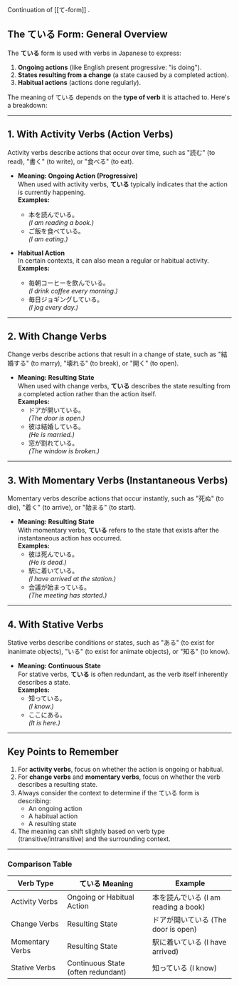 Continuation of [[て-form]] .

## **The ている Form: General Overview**

The **ている** form is used with verbs in Japanese to express:

1. **Ongoing actions** (like English present progressive: "is doing").
2. **States resulting from a change** (a state caused by a completed action).
3. **Habitual actions** (actions done regularly).

The meaning of ている depends on the **type of verb** it is attached to. Here's a breakdown:

---

## **1. With Activity Verbs (Action Verbs)**

Activity verbs describe actions that occur over time, such as "読む" (to read), "書く" (to write), or "食べる" (to eat).

- **Meaning: Ongoing Action (Progressive)**  
    When used with activity verbs, **ている** typically indicates that the action is currently happening.  
    **Examples:**
    
    - 本を読んでいる。  
        _(I am reading a book.)_
    - ご飯を食べている。  
        _(I am eating.)_
- **Habitual Action**  
    In certain contexts, it can also mean a regular or habitual activity.  
    **Examples:**
    
    - 毎朝コーヒーを飲んでいる。  
        _(I drink coffee every morning.)_
    - 毎日ジョギングしている。  
        _(I jog every day.)_

---

## **2. With Change Verbs**

Change verbs describe actions that result in a change of state, such as "結婚する" (to marry), "壊れる" (to break), or "開く" (to open).

- **Meaning: Resulting State**  
    When used with change verbs, **ている** describes the state resulting from a completed action rather than the action itself.  
    **Examples:**
    - ドアが開いている。  
        _(The door is open.)_
    - 彼は結婚している。  
        _(He is married.)_
    - 窓が割れている。  
        _(The window is broken.)_

---

## **3. With Momentary Verbs (Instantaneous Verbs)**

Momentary verbs describe actions that occur instantly, such as "死ぬ" (to die), "着く" (to arrive), or "始まる" (to start).

- **Meaning: Resulting State**  
    With momentary verbs, **ている** refers to the state that exists after the instantaneous action has occurred.  
    **Examples:**
    - 彼は死んでいる。  
        _(He is dead.)_
    - 駅に着いている。  
        _(I have arrived at the station.)_
    - 会議が始まっている。  
        _(The meeting has started.)_

---

## **4. With Stative Verbs**

Stative verbs describe conditions or states, such as "ある" (to exist for inanimate objects), "いる" (to exist for animate objects), or "知る" (to know).

- **Meaning: Continuous State**  
    For stative verbs, **ている** is often redundant, as the verb itself inherently describes a state.  
    **Examples:**
    - 知っている。  
        _(I know.)_
    - ここにある。  
        _(It is here.)_

---

## **Key Points to Remember**

1. For **activity verbs**, focus on whether the action is ongoing or habitual.
2. For **change verbs** and **momentary verbs**, focus on whether the verb describes a resulting state.
3. Always consider the context to determine if the ている form is describing:
    - An ongoing action
    - A habitual action
    - A resulting state
4. The meaning can shift slightly based on verb type (transitive/intransitive) and the surrounding context.

---

### **Comparison Table**

|**Verb Type**|**ている Meaning**|**Example**|
|---|---|---|
|Activity Verbs|Ongoing or Habitual Action|本を読んでいる (I am reading a book)|
|Change Verbs|Resulting State|ドアが開いている (The door is open)|
|Momentary Verbs|Resulting State|駅に着いている (I have arrived)|
|Stative Verbs|Continuous State (often redundant)|知っている (I know)|

